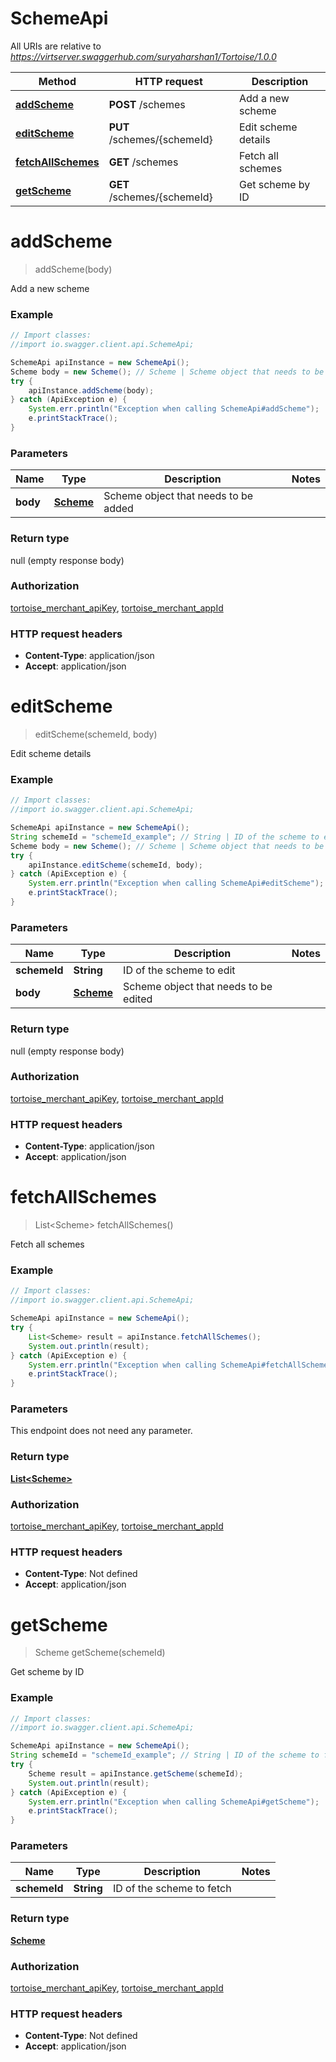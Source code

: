 # SchemeApi

All URIs are relative to *https://virtserver.swaggerhub.com/suryaharshan1/Tortoise/1.0.0*

Method | HTTP request | Description
------------- | ------------- | -------------
[**addScheme**](SchemeApi.md#addScheme) | **POST** /schemes | Add a new scheme
[**editScheme**](SchemeApi.md#editScheme) | **PUT** /schemes/{schemeId} | Edit scheme details
[**fetchAllSchemes**](SchemeApi.md#fetchAllSchemes) | **GET** /schemes | Fetch all schemes
[**getScheme**](SchemeApi.md#getScheme) | **GET** /schemes/{schemeId} | Get scheme by ID


<a name="addScheme"></a>
# **addScheme**
> addScheme(body)

Add a new scheme

### Example
```java
// Import classes:
//import io.swagger.client.api.SchemeApi;

SchemeApi apiInstance = new SchemeApi();
Scheme body = new Scheme(); // Scheme | Scheme object that needs to be added
try {
    apiInstance.addScheme(body);
} catch (ApiException e) {
    System.err.println("Exception when calling SchemeApi#addScheme");
    e.printStackTrace();
}
```

### Parameters

Name | Type | Description  | Notes
------------- | ------------- | ------------- | -------------
 **body** | [**Scheme**](Scheme.md)| Scheme object that needs to be added |

### Return type

null (empty response body)

### Authorization

[tortoise_merchant_apiKey](../README.md#tortoise_merchant_apiKey), [tortoise_merchant_appId](../README.md#tortoise_merchant_appId)

### HTTP request headers

 - **Content-Type**: application/json
 - **Accept**: application/json

<a name="editScheme"></a>
# **editScheme**
> editScheme(schemeId, body)

Edit scheme details

### Example
```java
// Import classes:
//import io.swagger.client.api.SchemeApi;

SchemeApi apiInstance = new SchemeApi();
String schemeId = "schemeId_example"; // String | ID of the scheme to edit
Scheme body = new Scheme(); // Scheme | Scheme object that needs to be edited
try {
    apiInstance.editScheme(schemeId, body);
} catch (ApiException e) {
    System.err.println("Exception when calling SchemeApi#editScheme");
    e.printStackTrace();
}
```

### Parameters

Name | Type | Description  | Notes
------------- | ------------- | ------------- | -------------
 **schemeId** | **String**| ID of the scheme to edit |
 **body** | [**Scheme**](Scheme.md)| Scheme object that needs to be edited |

### Return type

null (empty response body)

### Authorization

[tortoise_merchant_apiKey](../README.md#tortoise_merchant_apiKey), [tortoise_merchant_appId](../README.md#tortoise_merchant_appId)

### HTTP request headers

 - **Content-Type**: application/json
 - **Accept**: application/json

<a name="fetchAllSchemes"></a>
# **fetchAllSchemes**
> List&lt;Scheme&gt; fetchAllSchemes()

Fetch all schemes

### Example
```java
// Import classes:
//import io.swagger.client.api.SchemeApi;

SchemeApi apiInstance = new SchemeApi();
try {
    List<Scheme> result = apiInstance.fetchAllSchemes();
    System.out.println(result);
} catch (ApiException e) {
    System.err.println("Exception when calling SchemeApi#fetchAllSchemes");
    e.printStackTrace();
}
```

### Parameters
This endpoint does not need any parameter.

### Return type

[**List&lt;Scheme&gt;**](Scheme.md)

### Authorization

[tortoise_merchant_apiKey](../README.md#tortoise_merchant_apiKey), [tortoise_merchant_appId](../README.md#tortoise_merchant_appId)

### HTTP request headers

 - **Content-Type**: Not defined
 - **Accept**: application/json

<a name="getScheme"></a>
# **getScheme**
> Scheme getScheme(schemeId)

Get scheme by ID

### Example
```java
// Import classes:
//import io.swagger.client.api.SchemeApi;

SchemeApi apiInstance = new SchemeApi();
String schemeId = "schemeId_example"; // String | ID of the scheme to fetch
try {
    Scheme result = apiInstance.getScheme(schemeId);
    System.out.println(result);
} catch (ApiException e) {
    System.err.println("Exception when calling SchemeApi#getScheme");
    e.printStackTrace();
}
```

### Parameters

Name | Type | Description  | Notes
------------- | ------------- | ------------- | -------------
 **schemeId** | **String**| ID of the scheme to fetch |

### Return type

[**Scheme**](Scheme.md)

### Authorization

[tortoise_merchant_apiKey](../README.md#tortoise_merchant_apiKey), [tortoise_merchant_appId](../README.md#tortoise_merchant_appId)

### HTTP request headers

 - **Content-Type**: Not defined
 - **Accept**: application/json

